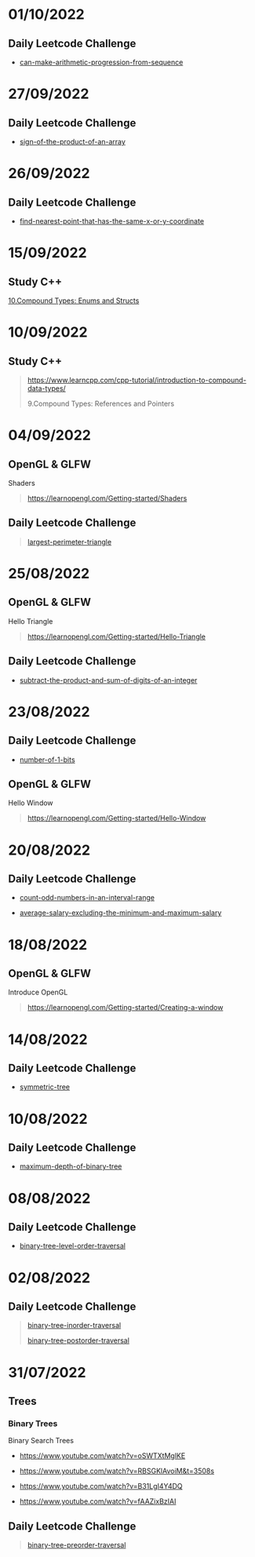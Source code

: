 # 01/10/2022  
## Daily Leetcode Challenge
  - [can-make-arithmetic-progression-from-sequence](https://leetcode.com/problems/can-make-arithmetic-progression-from-sequence)
 
# 27/09/2022  
## Daily Leetcode Challenge
  - [sign-of-the-product-of-an-array](https://leetcode.com/problems/sign-of-the-product-of-an-array/?envType=study-plan&id=programming-skills-i)

# 26/09/2022  
## Daily Leetcode Challenge
- [find-nearest-point-that-has-the-same-x-or-y-coordinate](https://leetcode.com/problems/find-nearest-point-that-has-the-same-x-or-y-coordinate/?envType=study-plan&id=programming-skills-i)

# 15/09/2022 
## Study C++
[10.Compound Types: Enums and Structs]()

# 10/09/2022 
## Study C++
  >https://www.learncpp.com/cpp-tutorial/introduction-to-compound-data-types/
  >
  >9.Compound Types: References and Pointers

# 04/09/2022
## OpenGL & GLFW
  Shaders
  >https://learnopengl.com/Getting-started/Shaders
  
## Daily Leetcode Challenge
  >[largest-perimeter-triangle](https://leetcode.com/problems/largest-perimeter-triangle)
  
# 25/08/2022
## OpenGL & GLFW
  Hello Triangle
  >https://learnopengl.com/Getting-started/Hello-Triangle
  
## Daily Leetcode Challenge
  - [subtract-the-product-and-sum-of-digits-of-an-integer](https://leetcode.com/problems/subtract-the-product-and-sum-of-digits-of-an-integer)

# 23/08/2022
## Daily Leetcode Challenge
  - [number-of-1-bits](https://leetcode.com/problems/number-of-1-bits)

## OpenGL & GLFW
   Hello Window
   >https://learnopengl.com/Getting-started/Hello-Window 

# 20/08/2022
## Daily Leetcode Challenge
  - [count-odd-numbers-in-an-interval-range](https://leetcode.com/problems/count-odd-numbers-in-an-interval-range/)
  
  - [average-salary-excluding-the-minimum-and-maximum-salary](https://leetcode.com/problems/average-salary-excluding-the-minimum-and-maximum-salary/)

# 18/08/2022
## OpenGL & GLFW
   Introduce OpenGL
   >https://learnopengl.com/Getting-started/Creating-a-window

# 14/08/2022
## Daily Leetcode Challenge
   - [symmetric-tree](https://leetcode.com/problems/symmetric-tree/)

# 10/08/2022
## Daily Leetcode Challenge
   - [maximum-depth-of-binary-tree](https://leetcode.com/problems/maximum-depth-of-binary-tree/)

# 08/08/2022
## Daily Leetcode Challenge
   - [binary-tree-level-order-traversal](https://leetcode.com/problems/binary-tree-level-order-traversal/)

# 02/08/2022
## Daily Leetcode Challenge
   > [binary-tree-inorder-traversal](https://leetcode.com/problems/binary-tree-inorder-traversal)
   > 
   > [binary-tree-postorder-traversal](https://leetcode.com/problems/binary-tree-postorder-traversal)

# 31/07/2022
## Trees 
### Binary Trees

Binary Search Trees

- https://www.youtube.com/watch?v=oSWTXtMglKE
          
- https://www.youtube.com/watch?v=RBSGKlAvoiM&t=3508s
          
- https://www.youtube.com/watch?v=B31LgI4Y4DQ
          
- https://www.youtube.com/watch?v=fAAZixBzIAI
  
## Daily Leetcode Challenge
  > [binary-tree-preorder-traversal](https://leetcode.com/problems/binary-tree-preorder-traversal)
